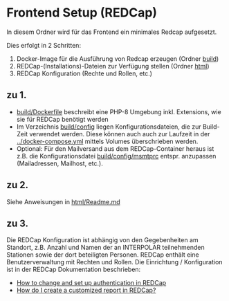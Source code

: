 # Frontend Setup (REDCap)

In diesem Ordner wird für das Frontend ein minimales Redcap aufgesetzt.

Dies erfolgt in 2 Schritten:
1. Docker-Image für die Ausführung von Redcap erzeugen (Ordner [build](build))
2. REDCap-(Installations)-Dateien zur Verfügung stellen (Ordner [html](html))
3. REDCap Konfiguration (Rechte und Rollen, etc.)

## zu 1.
  * [build/Dockerfile](build/Dockerfile) beschreibt eine PHP-8 Umgebung inkl. Extensions, wie sie für REDCap benötigt werden
  * Im Verzeichnis [build/config](build/config) liegen Konfigurationsdateien, die zur Build-Zeit verwendet werden. Diese können auch auch zur Laufzeit in der [../docker-compose.yml](../docker-compose.yml) mittels Volumes überschrieben werden.
  * Optional: Für den Mailversand aus dem REDCap-Container heraus ist z.B. die Konfigurationsdatei [build/config/msmtprc](build/config/msmtprc) entspr. anzupassen (Mailadressen, Mailhost, etc.).

## zu 2.
Siehe Anweisungen in [html/Readme.md](html/Readme.md)

## zu 3.
Die REDCap Konfiguration ist abhängig von den Gegebenheiten am Standort, z.B. Anzahl und Namen der an INTERPOLAR teilnehmenden Stationen sowie der dort beteiligten Personen.
REDCap enthält eine Benutzerverwaltung mit Rechten und Rollen. Die Einrichtung / Konfiguration ist in der REDCap Dokumentation beschrieben:
 * [How to change and set up authentication in REDCap](https://redcap.vumc.org/community/post.php?id=691)
 * [How do I create a customized report in REDCap?](https://confluence.research.cchmc.org/pages/viewpage.action?pageId=90966866)
